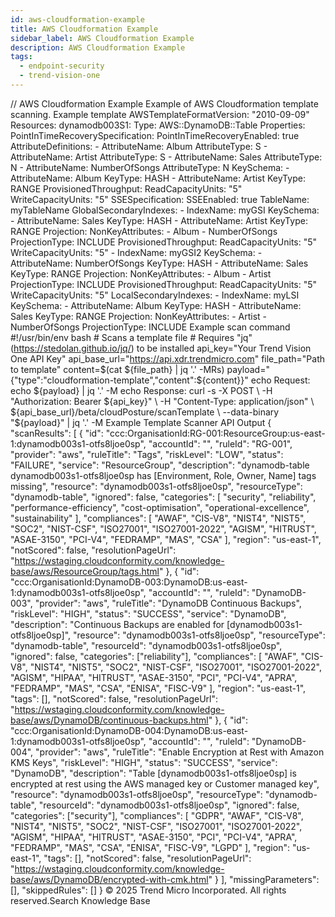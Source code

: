 ```yaml
---
id: aws-cloudformation-example
title: AWS Cloudformation Example
sidebar_label: AWS Cloudformation Example
description: AWS Cloudformation Example
tags:
  - endpoint-security
  - trend-vision-one
---
```


/*<![CDATA[*/ $('#title').html($('meta[name=map-description]').attr('content')); /*]]>*/ AWS Cloudformation Example Example of AWS Cloudformation template scanning. Example template AWSTemplateFormatVersion: "2010-09-09" Resources: dynamodb003S1: Type: AWS::DynamoDB::Table Properties: PointInTimeRecoverySpecification: PointInTimeRecoveryEnabled: true AttributeDefinitions: - AttributeName: Album AttributeType: S - AttributeName: Artist AttributeType: S - AttributeName: Sales AttributeType: N - AttributeName: NumberOfSongs AttributeType: N KeySchema: - AttributeName: Album KeyType: HASH - AttributeName: Artist KeyType: RANGE ProvisionedThroughput: ReadCapacityUnits: "5" WriteCapacityUnits: "5" SSESpecification: SSEEnabled: true TableName: myTableName GlobalSecondaryIndexes: - IndexName: myGSI KeySchema: - AttributeName: Sales KeyType: HASH - AttributeName: Artist KeyType: RANGE Projection: NonKeyAttributes: - Album - NumberOfSongs ProjectionType: INCLUDE ProvisionedThroughput: ReadCapacityUnits: "5" WriteCapacityUnits: "5" - IndexName: myGSI2 KeySchema: - AttributeName: NumberOfSongs KeyType: HASH - AttributeName: Sales KeyType: RANGE Projection: NonKeyAttributes: - Album - Artist ProjectionType: INCLUDE ProvisionedThroughput: ReadCapacityUnits: "5" WriteCapacityUnits: "5" LocalSecondaryIndexes: - IndexName: myLSI KeySchema: - AttributeName: Album KeyType: HASH - AttributeName: Sales KeyType: RANGE Projection: NonKeyAttributes: - Artist - NumberOfSongs ProjectionType: INCLUDE Example scan command #!/usr/bin/env bash # Scans a template file # Requires "jq" (https://stedolan.github.io/jq/) to be installed api_key="Your Trend Vision One API Key" api_base_url="https://api.xdr.trendmicro.com" file_path="Path to template" content=$(cat ${file_path} | jq '.' -MRs) payload="{\"type\":\"cloudformation-template\",\"content\":${content}}" echo Request: echo ${payload} | jq '.' -M echo Response: curl -s -X POST \ -H "Authorization: Bearer ${api_key}" \ -H "Content-Type: application/json" \ ${api_base_url}/beta/cloudPosture/scanTemplate \ --data-binary "${payload}" | jq '.' -M Example Template Scanner API Output { "scanResults": [ { "id": "ccc:OrganisationId:RG-001:ResourceGroup:us-east-1:dynamodb003s1-otfs8ljoe0sp", "accountId": "", "ruleId": "RG-001", "provider": "aws", "ruleTitle": "Tags", "riskLevel": "LOW", "status": "FAILURE", "service": "ResourceGroup", "description": "dynamodb-table dynamodb003s1-otfs8ljoe0sp has [Environment, Role, Owner, Name] tags missing", "resource": "dynamodb003s1-otfs8ljoe0sp", "resourceType": "dynamodb-table", "ignored": false, "categories": [ "security", "reliability", "performance-efficiency", "cost-optimisation", "operational-excellence", "sustainability" ], "compliances": [ "AWAF", "CIS-V8", "NIST4", "NIST5", "SOC2", "NIST-CSF", "ISO27001", "ISO27001-2022", "AGISM", "HITRUST", "ASAE-3150", "PCI-V4", "FEDRAMP", "MAS", "CSA" ], "region": "us-east-1", "notScored": false, "resolutionPageUrl": "https://wstaging.cloudconformity.com/knowledge-base/aws/ResourceGroup/tags.html" }, { "id": "ccc:OrganisationId:DynamoDB-003:DynamoDB:us-east-1:dynamodb003s1-otfs8ljoe0sp", "accountId": "", "ruleId": "DynamoDB-003", "provider": "aws", "ruleTitle": "DynamoDB Continuous Backups", "riskLevel": "HIGH", "status": "SUCCESS", "service": "DynamoDB", "description": "Continuous Backups are enabled for [dynamodb003s1-otfs8ljoe0sp]", "resource": "dynamodb003s1-otfs8ljoe0sp", "resourceType": "dynamodb-table", "resourceId": "dynamodb003s1-otfs8ljoe0sp", "ignored": false, "categories": ["reliability"], "compliances": [ "AWAF", "CIS-V8", "NIST4", "NIST5", "SOC2", "NIST-CSF", "ISO27001", "ISO27001-2022", "AGISM", "HIPAA", "HITRUST", "ASAE-3150", "PCI", "PCI-V4", "APRA", "FEDRAMP", "MAS", "CSA", "ENISA", "FISC-V9" ], "region": "us-east-1", "tags": [], "notScored": false, "resolutionPageUrl": "https://wstaging.cloudconformity.com/knowledge-base/aws/DynamoDB/continuous-backups.html" }, { "id": "ccc:OrganisationId:DynamoDB-004:DynamoDB:us-east-1:dynamodb003s1-otfs8ljoe0sp", "accountId": "", "ruleId": "DynamoDB-004", "provider": "aws", "ruleTitle": "Enable Encryption at Rest with Amazon KMS Keys", "riskLevel": "HIGH", "status": "SUCCESS", "service": "DynamoDB", "description": "Table [dynamodb003s1-otfs8ljoe0sp] is encrypted at rest using the AWS managed key or Customer managed key", "resource": "dynamodb003s1-otfs8ljoe0sp", "resourceType": "dynamodb-table", "resourceId": "dynamodb003s1-otfs8ljoe0sp", "ignored": false, "categories": ["security"], "compliances": [ "GDPR", "AWAF", "CIS-V8", "NIST4", "NIST5", "SOC2", "NIST-CSF", "ISO27001", "ISO27001-2022", "AGISM", "HIPAA", "HITRUST", "ASAE-3150", "PCI", "PCI-V4", "APRA", "FEDRAMP", "MAS", "CSA", "ENISA", "FISC-V9", "LGPD" ], "region": "us-east-1", "tags": [], "notScored": false, "resolutionPageUrl": "https://wstaging.cloudconformity.com/knowledge-base/aws/DynamoDB/encrypted-with-cmk.html" } ], "missingParameters": [], "skippedRules": [] } © 2025 Trend Micro Incorporated. All rights reserved.Search Knowledge Base